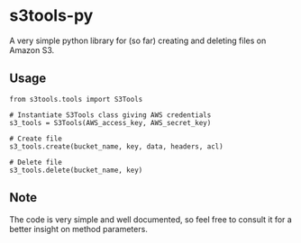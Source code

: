# s3tools-py

A very simple python library for (so far) creating and deleting files on Amazon
S3.

## Usage

    from s3tools.tools import S3Tools
    
    # Instantiate S3Tools class giving AWS credentials
    s3_tools = S3Tools(AWS_access_key, AWS_secret_key)

    # Create file
    s3_tools.create(bucket_name, key, data, headers, acl)

    # Delete file
    s3_tools.delete(bucket_name, key)

## Note

The code is very simple and well documented, so feel free to consult it for a
better insight on method parameters.


